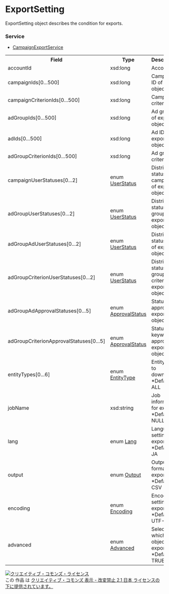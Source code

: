 # ExportSetting
ExportSetting object describes the condition for exports.

### Service
+ [CampaignExportService](../services/CampaignExportService.md)

<table>
 <tr>
  <th>Field</th>
  <th>Type</th>
  <th>Description</th>
  <th>response</th>
  <th>get</th>
  <th>add</th>
  <th>set</th>
  <th>remove</th>
 </tr>
 <tr>
  <td>accountId</td>
  <td>xsd:long</td>
  <td>Account ID.</td>
  <td>-</td>
  <td>-</td>
  <td>Requirement</td>
  <td>-</td>
  <td>-</td>
 </tr>
 <tr>
  <td>campaignIds[0...500]</td>
  <td>xsd:long</td>
  <td>Campaign ID of export objective.</td>
  <td>-</td>
  <td>-</td>
  <td>Optional</td>
  <td>-</td>
  <td>-</td>
 </tr>
 <tr>
  <td>campaignCriterionIds[0...500]</td>
  <td>xsd:long</td>
  <td>Campaign criteria ID.</td>
  <td>-</td>
  <td>-</td>
  <td>Optional</td>
  <td>-</td>
  <td>-</td>
 </tr>
 <tr>
  <td>adGroupIds[0...500]</td>
  <td>xsd:long</td>
  <td>Ad group ID of export objective.</td>
  <td>-</td>
  <td>-</td>
  <td>Optional</td>
  <td>-</td>
  <td>-</td>
 </tr>
 <tr>
  <td>adIds[0...500]</td>
  <td>xsd:long</td>
  <td>Ad ID of export objective.</td>
  <td>-</td>
  <td>-</td>
  <td>Optional</td>
  <td>-</td>
  <td>-</td>
 </tr>
 <tr>
  <td>adGroupCriterionIds[0...500]</td>
  <td>xsd:long</td>
  <td>Ad group criteria ID.</td>
  <td>-</td>
  <td>-</td>
  <td>Optional</td>
  <td>-</td>
  <td>-</td>
 </tr>
 <tr>
  <td>campaignUserStatuses[0...2]</td>
  <td>enum <a href="./UserStatus.md">UserStatus</a></td>
  <td>Distribution status in campaign of export objective.</td>
  <td>-</td>
  <td>-</td>
  <td>Optional</td>
  <td>-</td>
  <td>-</td>
 </tr>
 <tr>
  <td>adGroupUserStatuses[0...2]</td>
  <td>enum <a href="./UserStatus.md">UserStatus</a></td>
  <td>Distribution status in ad group of export objective.</td>
  <td>-</td>
  <td>-</td>
  <td>Optional</td>
  <td>-</td>
  <td>-</td>
 </tr>
 <tr>
  <td>adGroupAdUserStatuses[0...2]</td>
  <td>enum <a href="./UserStatus.md">UserStatus</a></td>
  <td>Distribution status in ad of export objective.</td>
  <td>-</td>
  <td>-</td>
  <td>Optional</td>
  <td>-</td>
  <td>-</td>
 </tr>
 <tr>
  <td>adGroupCriterionUserStatuses[0...2]</td>
  <td>enum <a href="./UserStatus.md">UserStatus</a></td>
  <td>Distribution status in ad group criteria of export objective.</td>
  <td>-</td>
  <td>-</td>
  <td>Optional</td>
  <td>-</td>
  <td>-</td>
 </tr>
 <tr>
  <td>adGroupAdApprovalStatuses[0...5]</td>
  <td>enum <a href="./ApprovalStatus.md">ApprovalStatus</a></td>
  <td>Status in ad approval of export objective.</td>
  <td>-</td>
  <td>-</td>
  <td>Optional</td>
  <td>-</td>
  <td>-</td>
 </tr>
  <tr>
  <td>adGroupCriterionApprovalStatuses[0...5]</td>
  <td>enum <a href="./ApprovalStatus.md">ApprovalStatus</a></td>
  <td>Status in keyword approval of export objective.</td>
  <td>-</td>
  <td>-</td>
  <td>Optional</td>
  <td>-</td>
  <td>-</td>
 </tr>
 <tr>
  <td>entityTypes[0...6]</td>
  <td>enum <a href="./EntityType_CampaignExport.md">EntityType</a></td>
  <td>Entity type to download.<br>*Default: ALL</td>
  <td>-</td>
  <td>-</td>
  <td>Optional</td>
  <td>-</td>
  <td>-</td>
 </tr>
 <tr>
  <td>jobName</td>
  <td>xsd:string</td>
  <td>Job information for export.<br>*Default: NULL</td>
  <td>-</td>
  <td>-</td>
  <td>Optional</td>
  <td>-</td>
  <td>-</td>
 </tr>
 <tr>
  <td>lang</td>
  <td>enum <a href="./Lang.md">Lang</a></td>
  <td>Language setting for export.<br>*Default: JA</td>
  <td>-</td>
  <td>-</td>
  <td>Optional</td>
  <td>-</td>
  <td>-</td>
 </tr>
 <tr>
  <td>output</td>
  <td>enum <a href="./Output.md">Output</a></td>
  <td>Output format for export.<br>*Default: CSV</td>
  <td>-</td>
  <td>-</td>
  <td>Requirement</td>
  <td>-</td>
  <td>-</td>
 </tr>
 <tr>
  <td>encoding</td>
  <td>enum <a href="./Encoding.md">Encoding</a></td>
  <td>Encoding setting of export.<br>*Default: UTF-8</td>
  <td>-</td>
  <td>-</td>
  <td>Requirement</td>
  <td>-</td>
  <td>-</td>
 </tr>
 <tr>
  <td>advanced</td>
  <td>enum <a href="./Advanced.md">Advanced</a></td>
  <td>Select which object to export.<br>*Default: TRUE</td>
  <td>-</td>
  <td>-</td>
  <td>Optional</td>
  <td>-</td>
  <td>-</td>
 </tr>
</table>

<a rel="license" href="http://creativecommons.org/licenses/by-nd/2.1/jp/"><img alt="クリエイティブ・コモンズ・ライセンス" style="border-width:0" src="https://i.creativecommons.org/l/by-nd/2.1/jp/88x31.png" /></a><br />この 作品 は <a rel="license" href="http://creativecommons.org/licenses/by-nd/2.1/jp/">クリエイティブ・コモンズ 表示 - 改変禁止 2.1 日本 ライセンスの下に提供されています。</a>
